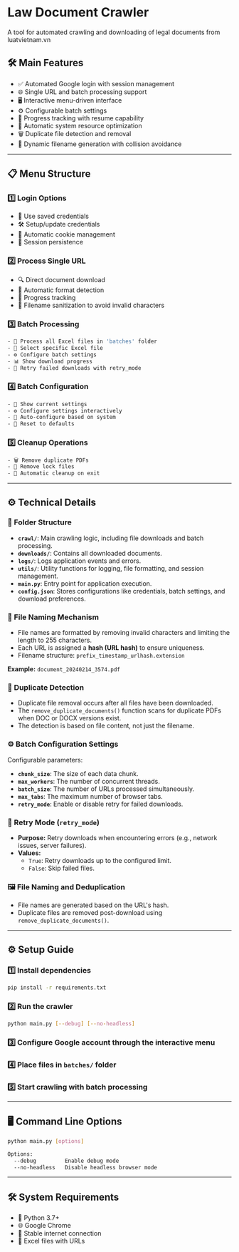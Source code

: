 # Law Document Crawler

A tool for automated crawling and downloading of legal documents from luatvietnam.vn

## 🛠️ Main Features

- ✅ Automated Google login with session management
- 🌐 Single URL and batch processing support
- 🖥️ Interactive menu-driven interface
- ⚙️ Configurable batch settings
- 🔄 Progress tracking with resume capability
- 🚀 Automatic system resource optimization
- 🗑️ Duplicate file detection and removal
- 📂 Dynamic filename generation with collision avoidance

---

## 📋 Menu Structure

### 1️⃣ Login Options

- 🔐 Use saved credentials
- 🛠️ Setup/update credentials
- 🍪 Automatic cookie management
- 🔄 Session persistence

### 2️⃣ Process Single URL

- 🔍 Direct document download
- 🧠 Automatic format detection
- 📝 Progress tracking
- 🔄 Filename sanitization to avoid invalid characters

### 3️⃣ Batch Processing

```bash
- 📑 Process all Excel files in 'batches' folder
- 📂 Select specific Excel file
- ⚙️ Configure batch settings
- 📊 Show download progress
- 🔁 Retry failed downloads with retry_mode
```

### 4️⃣ Batch Configuration

```bash
- 🔎 Show current settings
- ⚙️ Configure settings interactively
- 🤖 Auto-configure based on system
- 🔄 Reset to defaults
```

### 5️⃣ Cleanup Operations

```bash
- 🗑️ Remove duplicate PDFs
- 🔐 Remove lock files
- 🔄 Automatic cleanup on exit
```

---

## ⚙️ **Technical Details**

### 📂 Folder Structure

- **`crawl/`**: Main crawling logic, including file downloads and batch processing.
- **`downloads/`**: Contains all downloaded documents.
- **`logs/`**: Logs application events and errors.
- **`utils/`**: Utility functions for logging, file formatting, and session management.
- **`main.py`**: Entry point for application execution.
- **`config.json`**: Stores configurations like credentials, batch settings, and download preferences.

### 🔑 File Naming Mechanism

- File names are formatted by removing invalid characters and limiting the length to 255 characters.
- Each URL is assigned a **hash (URL hash)** to ensure uniqueness.
- Filename structure: `prefix_timestamp_urlhash.extension`

**Example:** `document_20240214_3574.pdf`

### 🛑 Duplicate Detection

- Duplicate file removal occurs after all files have been downloaded.
- The `remove_duplicate_documents()` function scans for duplicate PDFs when DOC or DOCX versions exist.
- The detection is based on file content, not just the filename.

### ⚙️ Batch Configuration Settings

Configurable parameters:
- **`chunk_size`**: The size of each data chunk.
- **`max_workers`**: The number of concurrent threads.
- **`batch_size`**: The number of URLs processed simultaneously.
- **`max_tabs`**: The maximum number of browser tabs.
- **`retry_mode`**: Enable or disable retry for failed downloads.

### 🧠 Retry Mode (`retry_mode`)

- **Purpose:** Retry downloads when encountering errors (e.g., network issues, server failures).
- **Values:**
  - `True`: Retry downloads up to the configured limit.
  - `False`: Skip failed files.

### 🖼️ File Naming and Deduplication

- File names are generated based on the URL's hash.
- Duplicate files are removed post-download using `remove_duplicate_documents()`.

---

## ⚙️ **Setup Guide**

### 1️⃣ Install dependencies

```bash
pip install -r requirements.txt
```

### 2️⃣ Run the crawler

```bash
python main.py [--debug] [--no-headless]
```

### 3️⃣ Configure Google account through the interactive menu

### 4️⃣ Place files in `batches/` folder

### 5️⃣ Start crawling with batch processing

---

## 🖥️ **Command Line Options**

```bash
python main.py [options]

Options:
  --debug         Enable debug mode
  --no-headless   Disable headless browser mode
```

---

## 🛠️ **System Requirements**

- 🐍 Python 3.7+
- 🌐 Google Chrome
- 📡 Stable internet connection
- 📑 Excel files with URLs


